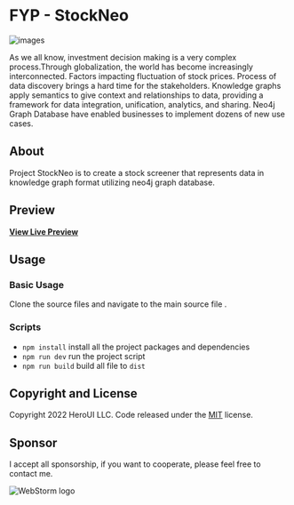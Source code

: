 # FYP - StockNeo

![images](https://firebasestorage.googleapis.com/v0/b/stockneo-f9c14.appspot.com/o/ss.png?alt=media&token=f9ecafbb-9c6b-43ba-9d2c-9cc2aff4047c)

As we all know, investment decision making is a very complex process.Through globalization, the world has become increasingly interconnected. Factors impacting fluctuation of stock prices. Process of data discovery brings a hard time for the stakeholders. Knowledge graphs apply semantics to give context and relationships to data, providing a framework for data integration, unification, analytics, and sharing. Neo4j Graph Database have enabled businesses to implement dozens of new use cases.

## About

Project StockNeo is to create a stock screener that represents data in knowledge graph format utilizing neo4j graph database.

## Preview

**[View Live Preview](https://stockneo.netlify.app/#/)**

## Usage

### Basic Usage

Clone the source files and navigate to the main source file []().

### Scripts

- `npm install` install all the project packages and dependencies
- `npm run dev` run the project script
- `npm run build` build all file to `dist`



## Copyright and License

Copyright 2022 HeroUI LLC. Code released under the [MIT](https://github.com/AGDholo/giraffe/blob/master/LICENSE)
license.

## Sponsor

I accept all sponsorship, if you want to cooperate, please feel free to contact me.

![WebStorm logo](https://resources.jetbrains.com/storage/products/company/brand/logos/WebStorm.png)


